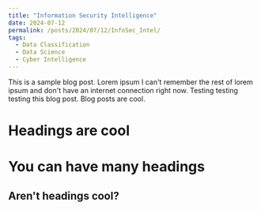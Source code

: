 ```yaml
---
title: "Information Security Intelligence"
date: 2024-07-12
permalink: /posts/2024/07/12/InfoSec_Intel/
tags:
  - Data Classification
  - Data Science
  - Cyber Intelligence
---
```


This is a sample blog post. Lorem ipsum I can't remember the rest of lorem ipsum and don't have an internet connection right now. Testing testing testing this blog post. Blog posts are cool.

Headings are cool
======

You can have many headings
======

Aren't headings cool?
------
